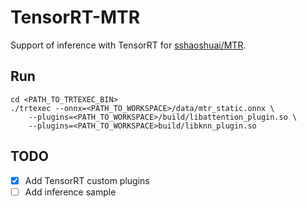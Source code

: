 # TensorRT-MTR

Support of inference with TensorRT for [sshaoshuai/MTR](https://github.com/sshaoshuai/MTR).

## Run

```shell
cd <PATH_TO_TRTEXEC_BIN>
./trtexec --onnx=<PATH_TO_WORKSPACE>/data/mtr_static.onnx \
    --plugins=<PATH_TO_WORKSPACE>/build/libattention_plugin.so \
    --plugins=<PATH_TO_WORKSPACE>build/libknn_plugin.so
```

## TODO

- [x] Add TensorRT custom plugins
- [ ] Add inference sample